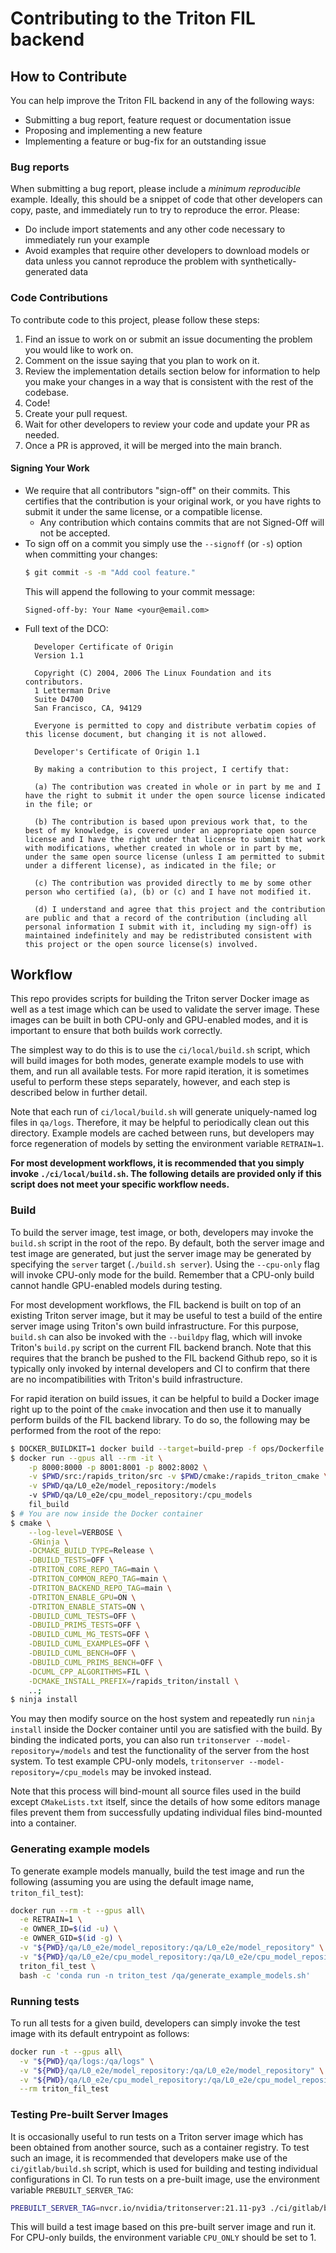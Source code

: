 # Contributing to the Triton FIL backend

## How to Contribute
You can help improve the Triton FIL backend in any of the following ways:
- Submitting a bug report, feature request or documentation issue
- Proposing and implementing a new feature
- Implementing a feature or bug-fix for an outstanding issue

### Bug reports
When submitting a bug report, please include a *minimum* *reproducible*
example. Ideally, this should be a snippet of code that other developers can
copy, paste, and immediately run to try to reproduce the error. Please:
- Do include import statements and any other code necessary to immediately run
  your example
- Avoid examples that require other developers to download models or data
  unless you cannot reproduce the problem with synthetically-generated data

### Code Contributions
To contribute code to this project, please follow these steps:
1. Find an issue to work on or submit an issue documenting the problem you
   would like to work on.
2. Comment on the issue saying that you plan to work on it.
3. Review the implementation details section below for information to help you
   make your changes in a way that is consistent with the rest of the codebase.
4. Code!
5. Create your pull request.
6. Wait for other developers to review your code and update your PR as needed.
7. Once a PR is approved, it will be merged into the main branch.

#### Signing Your Work
* We require that all contributors "sign-off" on their commits. This certifies that the contribution is your original work, or you have rights to submit it under the same license, or a compatible license.
  * Any contribution which contains commits that are not Signed-Off will not be accepted.
* To sign off on a commit you simply use the `--signoff` (or `-s`) option when committing your changes:
  ```bash
  $ git commit -s -m "Add cool feature."
  ```
  This will append the following to your commit message:
  ```
  Signed-off-by: Your Name <your@email.com>
  ```
* Full text of the DCO:
  ```
    Developer Certificate of Origin
    Version 1.1
    
    Copyright (C) 2004, 2006 The Linux Foundation and its contributors.
    1 Letterman Drive
    Suite D4700
    San Francisco, CA, 94129
    
    Everyone is permitted to copy and distribute verbatim copies of this license document, but changing it is not allowed.
  ```
  ```
    Developer's Certificate of Origin 1.1
    
    By making a contribution to this project, I certify that:
    
    (a) The contribution was created in whole or in part by me and I have the right to submit it under the open source license indicated in the file; or
    
    (b) The contribution is based upon previous work that, to the best of my knowledge, is covered under an appropriate open source license and I have the right under that license to submit that work with modifications, whether created in whole or in part by me, under the same open source license (unless I am permitted to submit under a different license), as indicated in the file; or
    
    (c) The contribution was provided directly to me by some other person who certified (a), (b) or (c) and I have not modified it.
    
    (d) I understand and agree that this project and the contribution are public and that a record of the contribution (including all personal information I submit with it, including my sign-off) is maintained indefinitely and may be redistributed consistent with this project or the open source license(s) involved.
  ```

## Workflow
This repo provides scripts for building the Triton server Docker image as well
as a test image which can be used to validate the server image. These images
can be built in both CPU-only and GPU-enabled modes, and it is important to
ensure that both builds work correctly.

The simplest way to do this is to use the `ci/local/build.sh` script, which
will build images for both modes, generate example models to use with them, and
run all available tests. For more rapid iteration, it is sometimes useful to
perform these steps separately, however, and each step is described below in
further detail.

Note that each run of `ci/local/build.sh` will generate uniquely-named log
files in `qa/logs`. Therefore, it may be helpful to periodically clean out this
directory. Example models are cached between runs, but developers may force
regeneration of models by setting the environment variable `RETRAIN=1`.

**For most development workflows, it is recommended that you simply invoke
`./ci/local/build.sh`. The following details are provided only if this script
does not meet your specific workflow needs.**

### Build
To build the server image, test image, or both, developers may invoke the
`build.sh` script in the root of the repo. By default, both the server image
and test image are generated, but just the server image may be generated by
specifying the `server` target (`./build.sh server`). Using the `--cpu-only`
flag will invoke CPU-only mode for the build. Remember that a CPU-only build
cannot handle GPU-enabled models during testing.

For most development workflows, the FIL backend is built on top of an existing
Triton server image, but it may be useful to test a build of the entire server
image using Triton's own build infrastructure. For this purpose, `build.sh` can
also be invoked with the `--buildpy` flag, which will invoke Triton's
`build.py` script on the current FIL backend branch. Note that this requires
that the branch be pushed to the FIL backend Github repo, so it is typically
only invoked by internal developers and CI to confirm that there are no
incompatibilities with Triton's build infrastructure.

For rapid iteration on build issues, it can be helpful to build a Docker image
right up to the point of the `cmake` invocation and then use it to manually
perform builds of the FIL backend library. To do so, the following may be
performed from the root of the repo:
```bash
$ DOCKER_BUILDKIT=1 docker build --target=build-prep -f ops/Dockerfile -t fil_build .
$ docker run --gpus all --rm -it \
    -p 8000:8000 -p 8001:8001 -p 8002:8002 \
    -v $PWD/src:/rapids_triton/src -v $PWD/cmake:/rapids_triton_cmake \
    -v $PWD/qa/L0_e2e/model_repository:/models
    -v $PWD/qa/L0_e2e/cpu_model_repository:/cpu_models
    fil_build
$ # You are now inside the Docker container
$ cmake \
    --log-level=VERBOSE \
    -GNinja \
    -DCMAKE_BUILD_TYPE=Release \
    -DBUILD_TESTS=OFF \
    -DTRITON_CORE_REPO_TAG=main \
    -DTRITON_COMMON_REPO_TAG=main \
    -DTRITON_BACKEND_REPO_TAG=main \
    -DTRITON_ENABLE_GPU=ON \
    -DTRITON_ENABLE_STATS=ON \
    -DBUILD_CUML_TESTS=OFF \
    -DBUILD_PRIMS_TESTS=OFF \
    -DBUILD_CUML_MG_TESTS=OFF \
    -DBUILD_CUML_EXAMPLES=OFF \
    -DBUILD_CUML_BENCH=OFF \
    -DBUILD_CUML_PRIMS_BENCH=OFF \
    -DCUML_CPP_ALGORITHMS=FIL \
    -DCMAKE_INSTALL_PREFIX=/rapids_triton/install \
    ..;
$ ninja install
```
You may then modify source on the host system and repeatedly run `ninja
install` inside the Docker container until you are satisfied with the build. By
binding the indicated ports, you can also run
`tritonserver --model-repository=/models` and test the functionality of the
server from the host system. To test example CPU-only models,
`tritonserver --model-repository=/cpu_models` may be invoked instead.

Note that this process will bind-mount all source files used in the build
except `CMakeLists.txt` itself, since the details of how some editors manage
files prevent them from successfully updating individual files bind-mounted
into a container.

### Generating example models
To generate example models manually, build the test image and run the following
(assuming you are using the default image name, `triton_fil_test`):
```bash
docker run --rm -t --gpus all\
  -e RETRAIN=1 \
  -e OWNER_ID=$(id -u) \
  -e OWNER_GID=$(id -g) \
  -v "${PWD}/qa/L0_e2e/model_repository:/qa/L0_e2e/model_repository" \
  -v "${PWD}/qa/L0_e2e/cpu_model_repository:/qa/L0_e2e/cpu_model_repository" \
  triton_fil_test \
  bash -c 'conda run -n triton_test /qa/generate_example_models.sh'
```

### Running tests
To run all tests for a given build, developers can simply invoke the test image
with its default entrypoint as follows:
```bash
docker run -t --gpus all\
  -v "${PWD}/qa/logs:/qa/logs" \
  -v "${PWD}/qa/L0_e2e/model_repository:/qa/L0_e2e/model_repository" \
  -v "${PWD}/qa/L0_e2e/cpu_model_repository:/qa/L0_e2e/cpu_model_repository" \
  --rm triton_fil_test
```

### Testing Pre-built Server Images
It is occasionally useful to run tests on a Triton server image which has been
obtained from another source, such as a container registry. To test such an
image, it is recommended that developers make use of the `ci/gitlab/build.sh`
script, which is used for building and testing individual configurations in CI.
To run tests on a pre-built image, use the environment variable
`PREBUILT_SERVER_TAG`:
```bash
PREBUILT_SERVER_TAG=nvcr.io/nvidia/tritonserver:21.11-py3 ./ci/gitlab/build.sh
```
This will build a test image based on this pre-built server image and run it.
For CPU-only builds, the environment variable `CPU_ONLY` should be set to 1.
